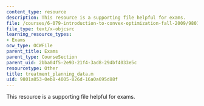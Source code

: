 ```yaml
---
content_type: resource
description: This resource is a supporting file helpful for exams.
file: /courses/6-079-introduction-to-convex-optimization-fall-2009/9801a8530eb84005826d16a0a695d88f_treatment_planning_data.m
file_type: text/x-objcsrc
learning_resource_types:
- Exams
ocw_type: OCWFile
parent_title: Exams
parent_type: CourseSection
parent_uid: 2bba04f5-2e93-21f4-3ad8-294bf4033e5c
resourcetype: Other
title: treatment_planning_data.m
uid: 9801a853-0eb8-4005-826d-16a0a695d88f
---
```

This resource is a supporting file helpful for exams.

